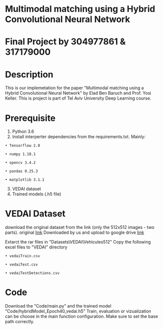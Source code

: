 # Multimodal matching using a Hybrid Convolutional Neural Network
        
# Final Project by 304977861 & 317179000

# Description
This is our implemetation for the paper "Multimodal matching using a Hybrid Convolutional Neural Network" by Elad Ben Baruch and Prof. Yosi Keller.
This is project is part of Tel Aviv University Deep Learning course.

# Prerequisite
  1. Python 3.6
  2. Install interperter dependencies from the requirements.txt. Mainly:
  
    • Tensorflow 2.0
     
    • numpy 1.18.1
     
    • opencv 3.4.2
     
    • pandas 0.25.3
     
    • matplotlib 3.1.1
     
  3. VEDAI dataset   
  4. Trained models (.h5 file)

# VEDAI Dataset
  download the original dataset from the link (only the 512x512 images - two parts).
  original [link](https://downloads.greyc.fr/vedai/)
  Downloaded by us and upload to google drive [link](https://downloads.greyc.fr/vedai/)
  
  
  Extarct the rar files in "Datasets\VEDAI\Vehicules512"
  Copy the following excel files to "VEDAI" directory
    
    • vedaiTrain.csv
    
    • vedaiTest.csv
    
    • vedaiTestDetections.csv

# Code
  Download the "Code/main.py" and the trained model "Code/hybridModel_Epoch40_vedai.h5"
  Train, evaluation or vizualization can be choose in the main function configuration.
  Make sure to set the base path correctly.
    
